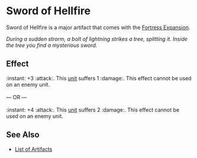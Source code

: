 # Sword of Hellfire

Sword of Hellfire is a major artifact that comes with the [Fortress Expansion](../content.md).

*During a sudden strorm, a bolt of lightning strikes a tree, splitting it. Inside the tree you find a mysterious sword.*


## Effect

:instant: +3 :attack:. This [unit](../units.md) suffers 1 :damage:. This effect cannot be used on an enemy unit.<br><br>— OR —<br><br>:instant: +4 :attack:. This [unit](../units.md) suffers 2 :damage:. This effect cannot be used on an enemy unit.


## See Also

- [List of Artifacts](../artifacts.md)
